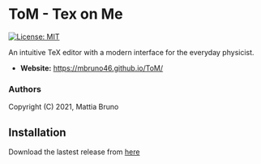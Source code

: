 # ToM - Tex on Me

[![License: MIT](https://img.shields.io/badge/License-MIT-yellow.svg)](https://opensource.org/licenses/MIT)

An intuitive TeX editor with a modern interface for the everyday physicist.

- **Website:** https://mbruno46.github.io/ToM/

### Authors

Copyright (C) 2021, Mattia Bruno

## Installation

Download the lastest release from [here](https://github.com/mbruno46/ToM/releases/)
